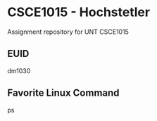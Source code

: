 # CSCE1015 - Hochstetler
Assignment repository for UNT CSCE1015
## EUID
dm1030
## Favorite Linux Command
ps
